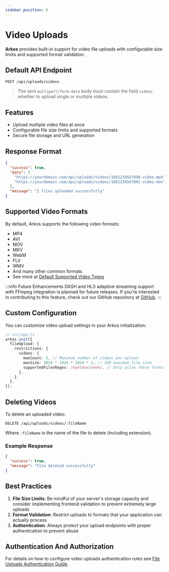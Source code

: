 ```yaml
---
sidebar_position: 6
---
```


# Video Uploads

**Arkos** provides built-in support for video file uploads with configurable size limits and supported format validation.

## Default API Endpoint

```
POST /api/uploads/videos
```

> The sent `multipart/form-data` body must contain the field `videos` whether to upload single or multiple videos.

## Features

- Upload multiple video files at once
- Configurable file size limits and supported formats
- Secure file storage and URL generation

## Response Format

```json
{
  "success": true,
  "data": [
    "https://yourdomain.com/api/uploads/videos/1681234567890-video.mp4",
    "https://yourdomain.com/api/uploads/videos/1681234567891-video.mov"
  ],
  "message": "2 files uploaded successfully"
}
```

## Supported Video Formats

By default, Arkos supports the following video formats:

- MP4
- AVI
- MOV
- MKV
- WebM
- FLV
- WMV
- And many other common formats
- See more at [Default Supported Video Types](/docs/api-reference/default-supported-upload-files#video-files)

:::info Future Enhancements
DASH and HLS adaptive streaming support with FFmpeg integration is planned for future releases. If you're interested in contributing to this feature, check out our GitHub repository at [GitHub](https://github.com/uanela/arkos).
:::

## Custom Configuration

You can customize video upload settings in your Arkos initialization:

```ts
// src/app.ts
arkos.init({
  fileUpload: {
    restrictions: {
      videos: {
        maxCount: 5, // Maximum number of videos per upload
        maxSize: 1024 * 1024 * 1024 * 2, // 2GB maximum file size
        supportedFilesRegex: /mp4|mov|webm/, // Only allow these formats
      },
    },
  },
});
```

## Deleting Videos

To delete an uploaded video:

```
DELETE /api/uploads/videos/:fileName
```

Where `:fileName` is the name of the file to delete (including extension).

### Example Response

```json
{
  "success": true,
  "message": "File deleted successfully"
}
```

## Best Practices

1. **File Size Limits**: Be mindful of your server's storage capacity and consider implementing frontend validation to prevent extremely large uploads
2. **Format Validation**: Restrict uploads to formats that your application can actually process
3. **Authentication**: Always protect your upload endpoints with proper authentication to prevent abuse

## Authentication And Authorization

For details on how to configure video uploads authentication rules see [File Uploads Authentication Guide](/docs/advanced-guide/file-uploads-authentication).
